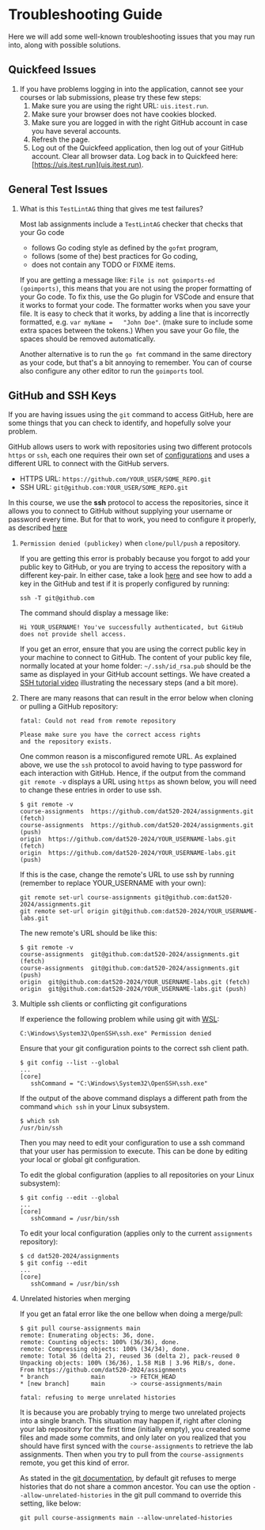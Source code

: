 # Troubleshooting Guide

Here we will add some well-known troubleshooting issues that you may run into, along with possible solutions.

## Quickfeed Issues

1. If you have problems logging in into the application, cannot see your courses or lab submissions, please try these few steps:
   1. Make sure you are using the right URL: `uis.itest.run`.
   2. Make sure your browser does not have cookies blocked.
   3. Make sure you are logged in with the right GitHub account in case you have several accounts.
   4. Refresh the page.
   5. Log out of the Quickfeed application, then log out of your GitHub account.
      Clear all browser data.
      Log back in to Quickfeed here: [https://uis.itest.run](uis.itest.run).

## General Test Issues

1. What is this `TestLintAG` thing that gives me test failures?

   Most lab assignments include a `TestLintAG` checker that checks that your Go code
   - follows Go coding style as defined by the `gofmt` program,
   - follows (some of the) best practices for Go coding,
   - does not contain any TODO or FIXME items.

   If you are getting a message like: `File is not goimports-ed (goimports)`, this means that you are not using the proper formatting of your Go code.
   To fix this, use the Go plugin for VSCode and ensure that it works to format your code.
   The formatter works when you save your file.
   It is easy to check that it works, by adding a line that is incorrectly formatted, e.g. `var myName =   "John Doe"`.
   (make sure to include some extra spaces between the tokens.)
   When you save your Go file, the spaces should be removed automatically.

   Another alternative is to run the `go fmt` command in the same directory as your code, but that's a bit annoying to remember.
   You can of course also configure any other editor to run the `goimports` tool.

## GitHub and SSH Keys

If you are having issues using the `git` command to access GitHub, here are some things that you can check to identify, and hopefully solve your problem.

GitHub allows users to work with repositories using two different protocols `https` or `ssh`, each one requires their own set of [configurations](https://docs.github.com/en/github/using-git/which-remote-url-should-i-use) and uses a different URL to connect with the GitHub servers.

- HTTPS URL: `https://github.com/YOUR_USER/SOME_REPO.git`
- SSH URL: `git@github.com:YOUR_USER/SOME_REPO.git`

In this course, we use the __ssh__ protocol to access the repositories, since it allows you to connect to GitHub without supplying your username or password every time.
But for that to work, you need to configure it properly, as described [here](https://docs.github.com/en/github/authenticating-to-github/connecting-to-github-with-ssh)

1. `Permission denied (publickey)` when `clone/pull/push` a repository.

   If you are getting this error is probably because you forgot to add your public key to GitHub, or you are trying to access the repository with a different key-pair.
   In either case, take a look [here](https://docs.github.com/en/github/authenticating-to-github/adding-a-new-ssh-key-to-your-github-account) and see how to add a key in the GitHub and test if it is properly configured by running:

   ```console
   ssh -T git@github.com
   ```

   The command should display a message like:

   ```text
   Hi YOUR_USERNAME! You've successfully authenticated, but GitHub does not provide shell access.
   ```

   If you get an error, ensure that you are using the correct public key in your machine to connect to GitHub.
   The content of your public key file, normally located at your home folder: `~/.ssh/id_rsa.pub` should be the same as displayed in your GitHub account settings.
   We have created a [SSH tutorial video](https://youtu.be/qik3HHZW6C0) illustrating the necessary steps (and a bit more).

2. There are many reasons that can result in the error below when cloning or pulling a GitHub repository:

   ```text
   fatal: Could not read from remote repository

   Please make sure you have the correct access rights
   and the repository exists.
   ```

   One common reason is a misconfigured remote URL.
   As explained above, we use the `ssh` protocol to avoid having to type password for each interaction with GitHub.
   Hence, if the output from the command `git remote -v` displays a URL using `https` as shown below, you will need to change these entries in order to use ssh.

   ```console
   $ git remote -v
   course-assignments  https://github.com/dat520-2024/assignments.git (fetch)
   course-assignments  https://github.com/dat520-2024/assignments.git (push)
   origin  https://github.com/dat520-2024/YOUR_USERNAME-labs.git (fetch)
   origin  https://github.com/dat520-2024/YOUR_USERNAME-labs.git (push)
   ```

   If this is the case, change the remote's URL to use ssh by running (remember to replace YOUR_USERNAME with your own):

   ```console
   git remote set-url course-assignments git@github.com:dat520-2024/assignments.git
   git remote set-url origin git@github.com:dat520-2024/YOUR_USERNAME-labs.git
   ```

   The new remote's URL should be like this:

   ```console
   $ git remote -v
   course-assignments  git@github.com:dat520-2024/assignments.git (fetch)
   course-assignments  git@github.com:dat520-2024/assignments.git (push)
   origin  git@github.com:dat520-2024/YOUR_USERNAME-labs.git (fetch)
   origin  git@github.com:dat520-2024/YOUR_USERNAME-labs.git (push)
   ```

3. Multiple ssh clients or conflicting git configurations

   If experience the following problem while using git with [WSL](https://docs.microsoft.com/en-us/windows/wsl/install-win10):

   ```console
   C:\Windows\System32\OpenSSH\ssh.exe" Permission denied
   ```

   Ensure that your git configuration points to the correct ssh client path.

   ```console
   $ git config --list --global
   ...
   [core]
      sshCommand = "C:\Windows\System32\OpenSSH\ssh.exe"
   ```

   If the output of the above command displays a different path from the command `which ssh` in your Linux subsystem.

   ```console
   $ which ssh
   /usr/bin/ssh
   ```

   Then you may need to edit your configuration to use a ssh command that your user has permission to execute.
   This can be done by editing your local or global git configuration.

   To edit the global configuration (applies to all repositories on your Linux subsystem):

   ```console
   $ git config --edit --global
   ...
   [core]
      sshCommand = /usr/bin/ssh
   ```

   To edit your local configuration (applies only to the current `assignments` repository):

   ```console
   $ cd dat520-2024/assignments
   $ git config --edit
   ...
   [core]
      sshCommand = /usr/bin/ssh
   ```

4. Unrelated histories when merging

   If you get an fatal error like the one bellow when doing a merge/pull:

   ```console
   $ git pull course-assignments main
   remote: Enumerating objects: 36, done.
   remote: Counting objects: 100% (36/36), done.
   remote: Compressing objects: 100% (34/34), done.
   remote: Total 36 (delta 2), reused 36 (delta 2), pack-reused 0
   Unpacking objects: 100% (36/36), 1.58 MiB | 3.96 MiB/s, done.
   From https://github.com/dat520-2024/assignments
   * branch            main       -> FETCH_HEAD
   * [new branch]      main       -> course-assignments/main

   fatal: refusing to merge unrelated histories
   ```

   It is because you are probably trying to merge two unrelated projects into a single branch.
   This situation may happen if, right after cloning your lab repository for the first time (initially empty),
   you created some files and made some commits, and only later on you realized that you should have first synced with
   the `course-assignments` to retrieve the lab assignments.
   Then when you try to pull from the `course-assignments` remote, you get this kind of error.

   As stated in the [git documentation](https://git-scm.com/docs/git-merge#Documentation/git-merge.txt---allow-unrelated-histories),
   by default git refuses to merge histories that do not share a common ancestor.
   You can use the option `--allow-unrelated-histories` in the git pull command to override this setting, like below:

   ```console
   git pull course-assignments main --allow-unrelated-histories
   ```
